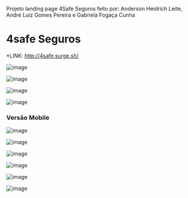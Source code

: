 Projeto landing page 4Safe Seguros feito por: Anderson Heidrich Leite, André Luiz Gomes Pereira e Gabriela Fogaça Cunha

# 4safe Seguros

*LINK: http://4safe.surge.sh/


![image](https://user-images.githubusercontent.com/61711374/125206089-b0244380-e25b-11eb-804a-e9fcfb13780d.png)

![image](https://user-images.githubusercontent.com/61711374/125206101-c6ca9a80-e25b-11eb-8046-a3fc085bd91c.png)

![image](https://user-images.githubusercontent.com/61711374/125206112-d518b680-e25b-11eb-88fb-899567105a53.png)

![image](https://user-images.githubusercontent.com/61711374/125206118-e19d0f00-e25b-11eb-8249-3881e3ec1732.png)


### Versão Mobile

![image](https://user-images.githubusercontent.com/61711374/125206174-232dba00-e25c-11eb-8763-728f335ac888.png)

![image](https://user-images.githubusercontent.com/61711374/125206182-2de84f00-e25c-11eb-9675-183e14f0f9ce.png)

![image](https://user-images.githubusercontent.com/61711374/125206188-3f315b80-e25c-11eb-82a1-ec53eabf9a65.png)

![image](https://user-images.githubusercontent.com/61711374/125206234-8c153200-e25c-11eb-9b23-d0b315a6d6fe.png)

![image](https://user-images.githubusercontent.com/61711374/125206197-4a848700-e25c-11eb-9961-efaa84990251.png)

![image](https://user-images.githubusercontent.com/61711374/125206202-54a68580-e25c-11eb-9b5c-c481092ffb0d.png)

